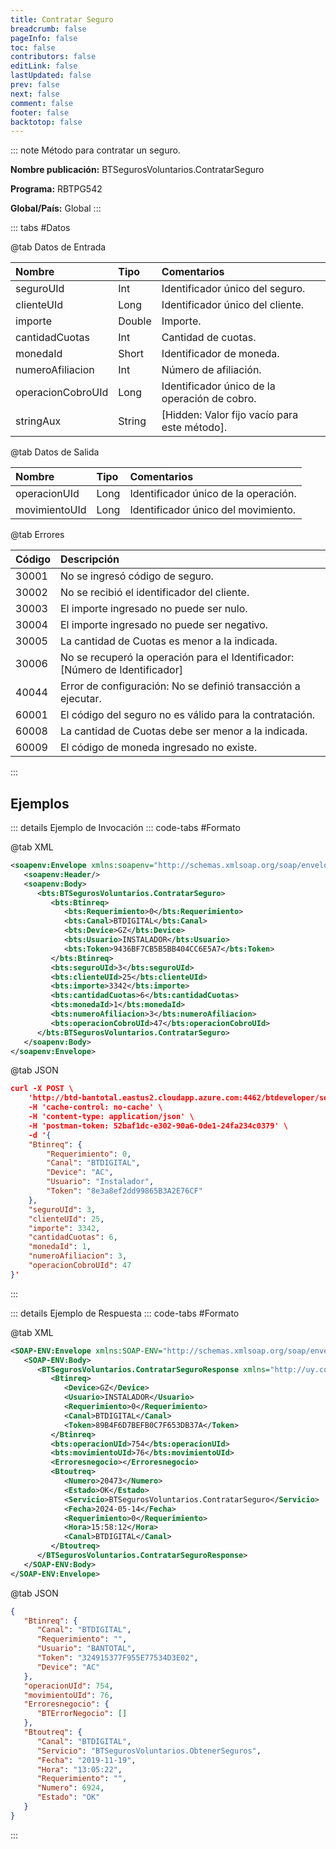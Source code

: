 ```yaml
---
title: Contratar Seguro
breadcrumb: false
pageInfo: false
toc: false
contributors: false
editLink: false
lastUpdated: false
prev: false
next: false
comment: false
footer: false
backtotop: false
---
```


<!-- ABRE LOS DATOS DEL MÉTODO -->
::: note Método para contratar un seguro.

**Nombre publicación:** BTSegurosVoluntarios.ContratarSeguro

**Programa:** RBTPG542

**Global/País:** Global
:::
<!-- CIERRA LOS DATOS DEL MÉTODO -->

<!-- ABRE LA TABLA DE DATOS -->
::: tabs #Datos

@tab Datos de Entrada

Nombre | Tipo | Comentarios
:--------- | :----------- | :-----------
seguroUId | Int | Identificador único del seguro.
clienteUId | Long | Identificador único del cliente.
importe | Double | Importe.
cantidadCuotas | Int | Cantidad de cuotas.
monedaId | Short | Identificador de moneda.
numeroAfiliacion | Int | Número de afiliación.
operacionCobroUId | Long | Identificador único de la operación de cobro.
stringAux | String | [Hidden: Valor fijo vacío para este método].

@tab Datos de Salida

Nombre | Tipo | Comentarios
:--------- | :----------- | :-----------
operacionUId | Long | Identificador único de la operación.
movimientoUId | Long | Identificador único del movimiento.

@tab Errores

Código | Descripción
:--------- | :-----------
30001 | No se ingresó código de seguro.
30002 | No se recibió el identificador del cliente.
30003 | El importe ingresado no puede ser nulo.
30004 | El importe ingresado no puede ser negativo.
30005 | La cantidad de Cuotas es menor a la indicada.
30006 | No se recuperó la operación para el Identificador: [Número de Identificador]
40044 | Error de configuración: No se definió transacción a ejecutar.
60001 | El código del seguro no es válido para la contratación.
60008 | La cantidad de Cuotas debe ser menor a la indicada.
60009 | El código de moneda ingresado no existe.
:::
<!-- CIERRA LA TABLA DE DATOS -->

## **Ejemplos**

<!-- ABRE EJEMPLO DE INVOCACIÓN -->
::: details Ejemplo de Invocación
::: code-tabs #Formato

@tab XML
```xml
<soapenv:Envelope xmlns:soapenv="http://schemas.xmlsoap.org/soap/envelope/" xmlns:bts="http://uy.com.dlya.bantotal/BTSOA/">
   <soapenv:Header/>
   <soapenv:Body>
      <bts:BTSegurosVoluntarios.ContratarSeguro>
         <bts:Btinreq>
            <bts:Requerimiento>0</bts:Requerimiento>
            <bts:Canal>BTDIGITAL</bts:Canal>
            <bts:Device>GZ</bts:Device>
            <bts:Usuario>INSTALADOR</bts:Usuario>
            <bts:Token>9436BF7CB5B5BB404CC6E5A7</bts:Token>
         </bts:Btinreq>
         <bts:seguroUId>3</bts:seguroUId>
         <bts:clienteUId>25</bts:clienteUId>
         <bts:importe>3342</bts:importe>
         <bts:cantidadCuotas>6</bts:cantidadCuotas>
         <bts:monedaId>1</bts:monedaId>
         <bts:numeroAfiliacion>3</bts:numeroAfiliacion>
         <bts:operacionCobroUId>47</bts:operacionCobroUId>
      </bts:BTSegurosVoluntarios.ContratarSeguro>
   </soapenv:Body>
</soapenv:Envelope>
```

@tab JSON
```json
curl -X POST \
    'http://btd-bantotal.eastus2.cloudapp.azure.com:4462/btdeveloper/servlet/com.dlya.bantotal.odwsbt_BTSegurosVoluntarios?ContratarSeguro' \
    -H 'cache-control: no-cache' \
    -H 'content-type: application/json' \
    -H 'postman-token: 52baf1dc-e302-90a6-0de1-24fa234c0379' \
    -d '{
    "Btinreq": {
        "Requerimiento": 0,
        "Canal": "BTDIGITAL",
        "Device": "AC",
        "Usuario": "Instalador",
        "Token": "8e3a8ef2dd99865B3A2E76CF"
    },
    "seguroUId": 3,
    "clienteUId": 25,
    "importe": 3342,
    "cantidadCuotas": 6,
    "monedaId": 1,
    "numeroAfiliacion": 3,
    "operacionCobroUId": 47
}'
```
:::
<!-- CIERRA EJEMPLO DE INVOCACIÓN -->

<!-- ABRE EJEMPLO DE RESPUESTA -->
::: details Ejemplo de Respuesta
::: code-tabs #Formato

@tab XML
```xml
<SOAP-ENV:Envelope xmlns:SOAP-ENV="http://schemas.xmlsoap.org/soap/envelope/" xmlns:xsd="http://www.w3.org/2001/XMLSchema" xmlns:SOAP-ENC="http://schemas.xmlsoap.org/soap/encoding/" xmlns:xsi="http://www.w3.org/2001/XMLSchema-instance">
   <SOAP-ENV:Body>
      <BTSegurosVoluntarios.ContratarSeguroResponse xmlns="http://uy.com.dlya.bantotal/BTSOA/">
         <Btinreq>
            <Device>GZ</Device>
            <Usuario>INSTALADOR</Usuario>
            <Requerimiento>0</Requerimiento>
            <Canal>BTDIGITAL</Canal>
            <Token>89B4F6D7BEFB0C7F653DB37A</Token>
         </Btinreq>
         <bts:operacionUId>754</bts:operacionUId>
         <bts:movimientoUId>76</bts:movimientoUId>
         <Erroresnegocio></Erroresnegocio>
         <Btoutreq>
            <Numero>20473</Numero>
            <Estado>OK</Estado>
            <Servicio>BTSegurosVoluntarios.ContratarSeguro</Servicio>
            <Fecha>2024-05-14</Fecha>
            <Requerimiento>0</Requerimiento>
            <Hora>15:58:12</Hora>
            <Canal>BTDIGITAL</Canal>
         </Btoutreq>
      </BTSegurosVoluntarios.ContratarSeguroResponse>
   </SOAP-ENV:Body>
</SOAP-ENV:Envelope>
```

@tab JSON
```json
{
   "Btinreq": {
      "Canal": "BTDIGITAL",
      "Requerimiento": "",
      "Usuario": "BANTOTAL",
      "Token": "324915377F955E77534D3E02",
      "Device": "AC"
   },
   "operacionUId": 754,
   "movimientoUId": 76,
   "Erroresnegocio": {
      "BTErrorNegocio": []
   },
   "Btoutreq": {
      "Canal": "BTDIGITAL",
      "Servicio": "BTSegurosVoluntarios.ObtenerSeguros",
      "Fecha": "2019-11-19",
      "Hora": "13:05:22",
      "Requerimiento": "",
      "Numero": 6924,
      "Estado": "OK"
   }
}
```
:::
<!-- CIERRA EJEMPLO DE RESPUESTA -->
